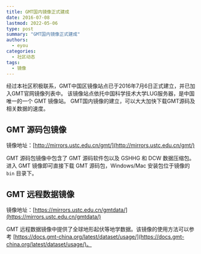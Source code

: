```yaml
---
title: GMT国内镜像正式建成
date: 2016-07-08
lastmod: 2022-05-06
type: post
summary: "GMT国内镜像正式建成"
authors:
  - eyou
categories:
  - 社区动态
tags:
  - 镜像
---
```


经过本社区积极联系，GMT中国区镜像站点已于2016年7月6日正式建立，并已加入GMT官网镜像列表中。
该镜像站点依托中国科学技术大学LUG服务器，是中国唯一的一个 GMT 镜像站。
GMT国内镜像的建立，可以大大加快下载GMT源码及相关数据的速度。

## GMT 源码包镜像

镜像地址：[http://mirrors.ustc.edu.cn/gmt/](http://mirrors.ustc.edu.cn/gmt/)

GMT 源码包镜像中包含了 GMT 源码软件包以及 GSHHG 和 DCW 数据压缩包。
进入 GMT 镜像即可直接下载 GMT 源码包，Windows/Mac 安装包位于镜像的 `bin` 目录下。

## GMT 远程数据镜像

镜像地址：[https://mirrors.ustc.edu.cn/gmtdata/](https://mirrors.ustc.edu.cn/gmtdata/)

GMT 远程数据镜像中提供了全球地形起伏等地学数据。该镜像的使用方法可以参考
[https://docs.gmt-china.org/latest/dataset/usage/](https://docs.gmt-china.org/latest/dataset/usage/)。

